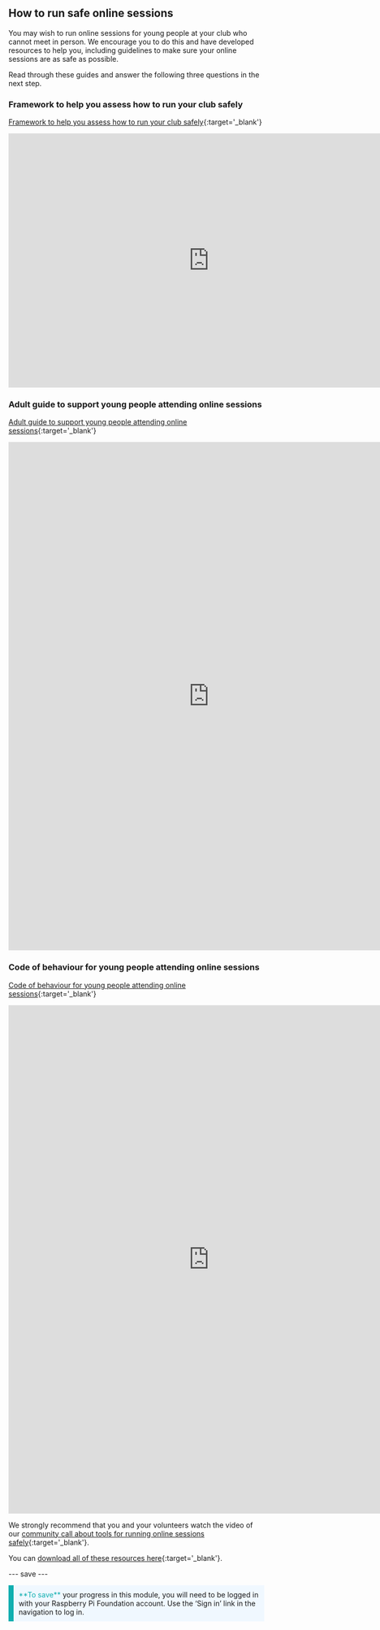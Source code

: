 ## How to run safe online sessions

You may wish to run online sessions for young people at your club who cannot meet in person. We encourage you to do this and have developed resources to help you, including guidelines to make sure your online sessions are as safe as possible.

Read through these guides and answer the following three questions in the next step.

### Framework to help you assess how to run your club safely

[Framework to help you assess how to run your club safely](https://static.raspberrypi.org/files/clubs/Code_Club_and_CoderDojo_CV_Framework.pdf){:target='_blank'}

<embed src="https://static.raspberrypi.org/files/clubs/Code_Club_and_CoderDojo_CV_Framework.pdf" width="790" height="500" 
 type="application/pdf">

### Adult guide to support young people attending online sessions

[Adult guide to support young people attending online sessions](https://static.raspberrypi.org/files/clubs/Code_Club_and_CoderDojo_Parent_Guide_Supporting_Online_Coding_Session.pdf){:target='_blank'}

<embed src="https://static.raspberrypi.org/files/clubs/Code_Club_and_CoderDojo_Parent_Guide_Supporting_Online_Coding_Session.pdf" width="790" height="1000" 
 type="application/pdf">

### Code of behaviour for young people attending online sessions

[Code of behaviour for young people attending online sessions](https://static.raspberrypi.org/files/clubs/CoderDojo_Code_Club_Online_Code_of_Behaviour_A4_DIGITAL.pdf){:target='_blank'}

<embed src="https://static.raspberrypi.org/files/clubs/CoderDojo_Code_Club_Online_Code_of_Behaviour_A4_DIGITAL.pdf" width="790" height="1000" 
 type="application/pdf">

We strongly recommend that you and your volunteers watch the video of our [community call about tools for running online sessions safely](https://www.gotostage.com/channel/d20e514831f340b3913659639068c724/recording/92bd90b755964f49b87bfd99f9624435/watch?source=CHANNEL){:target='_blank'}.

You can [download all of these resources here](https://rpf.io/p/en/safeguarding-module-go){:target='_blank'}.

--- save ---

<p style="border-left: solid; border-width:10px; border-color: #0faeb0; background-color: aliceblue; padding: 10px;">
<span style="color: #0faeb0">**To save**</span> your progress in this module, you will need to be logged in with your Raspberry Pi Foundation account. Use the ‘Sign in’ link in the navigation to log in.
</p>
